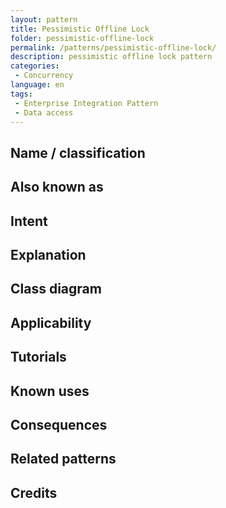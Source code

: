 ```yaml
---
layout: pattern
title: Pessimistic Offline Lock
folder: pessimistic-offline-lock
permalink: /patterns/pessimistic-offline-lock/
description: pessimistic offline lock pattern
categories:
 - Concurrency
language: en
tags:
 - Enterprise Integration Pattern
 - Data access
---
```


## Name / classification

## Also known as

## Intent

## Explanation

## Class diagram

## Applicability

## Tutorials

## Known uses

## Consequences

## Related patterns

## Credits
